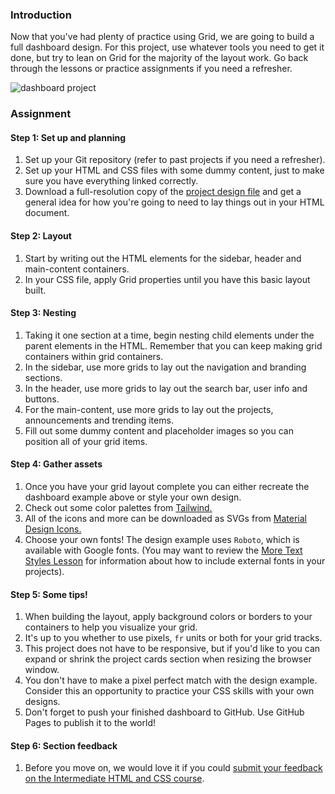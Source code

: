### Introduction

Now that you've had plenty of practice using Grid, we are going to build a full dashboard design. For this project, use whatever tools you need to get it done, but try to lean on Grid for the majority of the layout work. Go back through the lessons or practice assignments if you need a refresher.

![dashboard project](https://cdn.statically.io/gh/TheOdinProject/curriculum/43cc6ab69fdfbef40d431a65677d2144668930ac/intermediate_html_css/grid/project_admin_dashboard/imgs/dashboard-project.png)

### Assignment

<div class="lesson-content__panel" markdown="1">

#### Step 1: Set up and planning

1. Set up your Git repository (refer to past projects if you need a refresher).
1. Set up your HTML and CSS files with some dummy content, just to make sure you have everything linked correctly.
1. Download a full-resolution copy of the [project design file](https://cdn.statically.io/gh/TheOdinProject/curriculum/43cc6ab69fdfbef40d431a65677d2144668930ac/intermediate_html_css/grid/project_admin_dashboard/imgs/dashboard-project.png) and get a general idea for how you're going to need to lay things out in your HTML document.

#### Step 2: Layout

1. Start by writing out the HTML elements for the sidebar, header and main-content containers.
1. In your CSS file, apply Grid properties until you have this basic layout built.

#### Step 3: Nesting

1. Taking it one section at a time, begin nesting child elements under the parent elements in the HTML. Remember that you can keep making grid containers within grid containers.
1. In the sidebar, use more grids to lay out the navigation and branding sections.
1. In the header, use more grids to lay out the search bar, user info and buttons.
1. For the main-content, use more grids to lay out the projects, announcements and trending items.
1. Fill out some dummy content and placeholder images so you can position all of your grid items.

#### Step 4: Gather assets

1. Once you have your grid layout complete you can either recreate the dashboard example above or style your own design.
1. Check out some color palettes from [Tailwind.](https://tailwindcss.com/docs/customizing-colors)
1. All of the icons and more can be downloaded as SVGs from [Material Design Icons.](https://pictogrammers.com/library/mdi/)
1. Choose your own fonts! The design example uses `Roboto`, which is available with Google fonts. (You may want to review the [More Text Styles Lesson](https://www.theodinproject.com/lessons/intermediate-html-and-css-more-text-styles) for information about how to include external fonts in your projects).

#### Step 5: Some tips!

1. When building the layout, apply background colors or borders to your containers to help you visualize your grid.
1. It's up to you whether to use pixels, `fr` units or both for your grid tracks.
1. This project does not have to be responsive, but if you'd like to you can expand or shrink the project cards section when resizing the browser window.
1. You don't have to make a pixel perfect match with the design example. Consider this an opportunity to practice your CSS skills with your own designs.
1. Don't forget to push your finished dashboard to GitHub. Use GitHub Pages to publish it to the world!

#### Step 6: Section feedback

1. Before you move on, we would love it if you could [submit your feedback on the Intermediate HTML and CSS course](https://docs.google.com/forms/d/e/1FAIpQLSf_hNwIjvqcPZyl9Lx41mgJNQKp04qOro03SI8ABw4Zp7U_4w/viewform?usp=sf_link).

</div>
